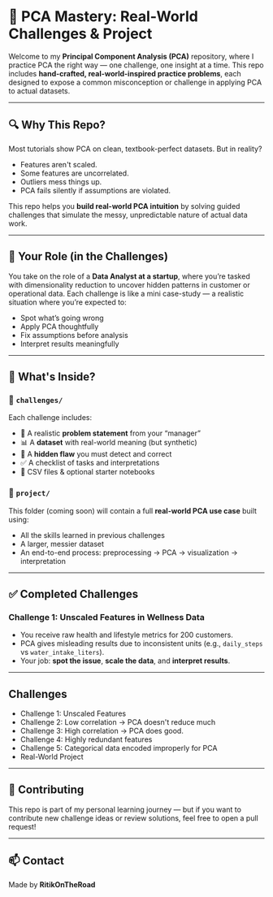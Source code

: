 # 🧠 PCA Mastery: Real-World Challenges & Project

Welcome to my **Principal Component Analysis (PCA)** repository, where I practice PCA the right way — one challenge, one insight at a time. This repo includes **hand-crafted, real-world-inspired practice problems**, each designed to expose a common misconception or challenge in applying PCA to actual datasets.

---

## 🔍 Why This Repo?

Most tutorials show PCA on clean, textbook-perfect datasets. But in reality?

- Features aren't scaled.
- Some features are uncorrelated.
- Outliers mess things up.
- PCA fails silently if assumptions are violated.

This repo helps you **build real-world PCA intuition** by solving guided challenges that simulate the messy, unpredictable nature of actual data work.

---

## 💼 Your Role (in the Challenges)

You take on the role of a **Data Analyst at a startup**, where you’re tasked with dimensionality reduction to uncover hidden patterns in customer or operational data. Each challenge is like a mini case-study — a realistic situation where you’re expected to:

- Spot what’s going wrong
- Apply PCA thoughtfully
- Fix assumptions before analysis
- Interpret results meaningfully

---

## 📂 What's Inside?

### 🧩 `challenges/`

Each challenge includes:

- 📄 A realistic **problem statement** from your “manager”
- 📊 A **dataset** with real-world meaning (but synthetic)
- 🧠 A **hidden flaw** you must detect and correct
- ✅ A checklist of tasks and interpretations
- 📁 CSV files & optional starter notebooks

### 💼 `project/`

This folder (coming soon) will contain a full **real-world PCA use case** built using:
- All the skills learned in previous challenges
- A larger, messier dataset
- An end-to-end process: preprocessing → PCA → visualization → interpretation

---

## ✅ Completed Challenges

### Challenge 1: **Unscaled Features in Wellness Data**
- You receive raw health and lifestyle metrics for 200 customers.
- PCA gives misleading results due to inconsistent units (e.g., `daily_steps` vs `water_intake_liters`).
- Your job: **spot the issue**, **scale the data**, and **interpret results**.

---

## Challenges
- Challenge 1: Unscaled Features
- Challenge 2: Low correlation → PCA doesn't reduce much
- Challenge 3: High correlation → PCA does good.
- Challenge 4: Highly redundant features
- Challenge 5: Categorical data encoded improperly for PCA
- Real-World Project

---

## 🤝 Contributing

This repo is part of my personal learning journey — but if you want to contribute new challenge ideas or review solutions, feel free to open a pull request!

---

## 📫 Contact

Made by **RitikOnTheRoad**  


